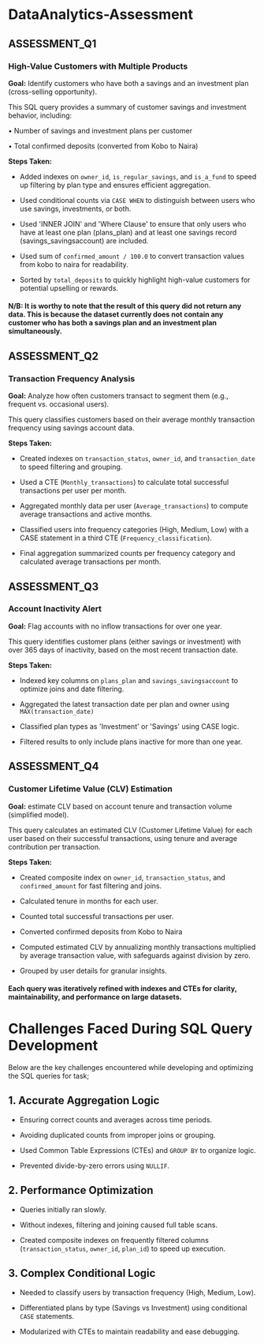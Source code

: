 # DataAnalytics-Assessment

## ASSESSMENT_Q1

### High-Value Customers with Multiple Products

**Goal:** Identify customers who have both a savings and an investment plan (cross-selling opportunity).

This SQL query provides a summary of customer savings and investment behavior, including:

•	Number of savings and investment plans per customer

•	Total confirmed deposits (converted from Kobo to Naira)

**Steps Taken:**

- Added indexes on `owner_id`, `is_regular_savings`, and `is_a_fund` to speed up filtering by plan type and ensures efficient aggregation.

- Used conditional counts via `CASE WHEN` to distinguish between users who use savings, investments, or both.

- Used 'INNER JOIN' and 'Where Clause' to ensure that only users who have at least one plan (plans_plan) and at least one savings record (savings_savingsaccount) are included.

- Used sum of `confirmed_amount / 100.0` to convert transaction values from kobo to naira for readability.

- Sorted by `total_deposits` to quickly highlight high-value customers for potential upselling or rewards.

#### N/B: It is worthy to note that the result of this query did not return any data. This is because the dataset currently does not contain any customer who has both a savings plan and an investment plan simultaneously.


## ASSESSMENT_Q2

### Transaction Frequency Analysis

**Goal:**  Analyze how often customers transact to segment them (e.g., frequent vs. occasional users).

This query classifies customers based on their average monthly transaction frequency using savings account data.

**Steps Taken:**

- Created indexes on `transaction_status`, `owner_id`, and `transaction_date` to speed filtering and grouping.
  
- Used a CTE (`Monthly_transactions`) to calculate total successful transactions per user per month.
  
- Aggregated monthly data per user (`Average_transactions`) to compute average transactions and active months.
  
- Classified users into frequency categories (High, Medium, Low) with a CASE statement in a third CTE (`Frequency_classification`).
  
- Final aggregation summarized counts per frequency category and calculated average transactions per month.


## ASSESSMENT_Q3
### Account Inactivity Alert

**Goal:**  Flag accounts with no inflow transactions for over one year.

This query identifies customer plans (either savings or investment) with over 365 days of inactivity, based on the most recent transaction date.

**Steps Taken:**

- Indexed key columns on `plans_plan` and `savings_savingsaccount` to optimize joins and date filtering.
  
- Aggregated the latest transaction date per plan and owner using `MAX(transaction_date)`
  
- Classified plan types as 'Investment' or 'Savings' using CASE logic.
  
- Filtered results to only include plans inactive for more than one year.



## ASSESSMENT_Q4

### Customer Lifetime Value (CLV) Estimation

**Goal:** estimate CLV based on account tenure and transaction volume (simplified model).

This query calculates an estimated CLV (Customer Lifetime Value) for each user based on their successful transactions, using tenure and average contribution per transaction.

**Steps Taken:**

- Created composite index on `owner_id`, `transaction_status`, and `confirmed_amount` for fast filtering and joins.
  
- Calculated tenure in months for each user.
  
- Counted total successful transactions per user.
  
- Converted confirmed deposits from Kobo to Naira
  
- Computed estimated CLV by annualizing monthly transactions multiplied by average transaction value, with safeguards against division by zero.

- Grouped by user details for granular insights.


#### Each query was iteratively refined with indexes and CTEs for clarity, maintainability, and performance on large datasets.

# Challenges Faced During SQL Query Development

Below are the key challenges encountered while developing and optimizing the SQL queries for task;


## 1. Accurate Aggregation Logic

- Ensuring correct counts and averages across time periods.
  
- Avoiding duplicated counts from improper joins or grouping.
  
- Used Common Table Expressions (CTEs) and `GROUP BY` to organize logic.
  
- Prevented divide-by-zero errors using `NULLIF`.

## 2. Performance Optimization

- Queries initially ran slowly.
  
- Without indexes, filtering and joining caused full table scans.
  
- Created composite indexes on frequently filtered columns (`transaction_status`, `owner_id`, `plan_id`) to speed up execution.

## 3. Complex Conditional Logic

- Needed to classify users by transaction frequency (High, Medium, Low).
  
- Differentiated plans by type (Savings vs Investment) using conditional `CASE` statements.
  
- Modularized with CTEs to maintain readability and ease debugging.


 
